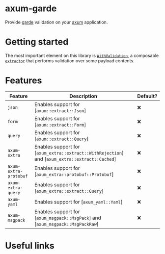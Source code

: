 # axum-garde

Provide [garde](https://github.com/jprochazk/garde) validation on your
[axum](https://github.com/tokio-rs/axum) application.

# Getting started

The most important element on this library is [`WithValidation`], a composable
[`extractor`] that performs validation over some payload contents.

# Features

| Feature               | Description                                                                                    | Default? |
| --------------------- | ---------------------------------------------------------------------------------------------- | -------- |
| `json`                | Enables support for [`axum::extract::Json`]                                                    | ❌       |
| `form`                | Enables support for [`axum::extract::Form`]                                                    | ❌       |
| `query`               | Enables support for [`axum::extract::Query`]                                                   | ❌       |
| `axum-extra`          | Enables support for [`axum_extra::extract::WithRejection`] and [`axum_extra::extract::Cached`] | ❌       |
| `axum-extra-protobuf` | Enables support for [`axum_extra::protobuf::Protobuf`]                                         | ❌       |
| `axum-extra-query`    | Enables support for [`axum_extra::extract::Query`]                                             | ❌       |
| `axum-yaml`           | Enables support for [`axum_yaml::Yaml`]                                                        | ❌       |
| `axum-msgpack`        | Enables support for [`axum_msgpack::MsgPack`] and [`axum_msgpack::MsgPackRaw`]                 | ❌       |

# Useful links

<!-- TBD -->

[`withvalidation`]: crate::WithValidation
[`extractor`]: axum::extract
